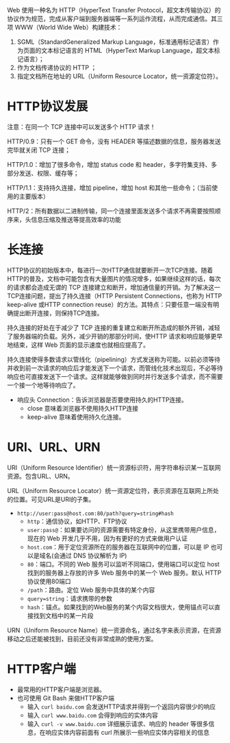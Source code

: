 Web 使用一种名为 HTTP（HyperText Transfer Protocol，超文本传输协议）的协议作为规范，完成从客户端到服务器端等一系列运作流程，从而完成通信。其三项 WWW（World Wide Web）构建技术：

1. SGML（StandardGeneralized Markup Language，标准通用标记语言）作为页面的文本标记语言的 HTML（HyperText Markup Language，超文本标记语言）；
2. 作为文档传递协议的 HTTP ；
3. 指定文档所在地址的 URL（Uniform Resource Locator，统一资源定位符）。



# HTTP协议发展

注意：在同一个 TCP 连接中可以发送多个 HTTP 请求！

HTTP/0.9：只有一个 GET 命令，没有 HEADER 等描述数据的信息，服务器发送完毕就关闭 TCP 连接；

HTTP/1.0：增加了很多命令，增加 status code 和 header，多字符集支持、多部分发送、权限、缓存等；

HTTP/1.1：支持持久连接，增加 pipeline，增加 host 和其他一些命令；（当前使用的主要版本）

HTTP/2：所有数据以二进制传输，同一个连接里面发送多个请求不再需要按照顺序来，头信息压缩及推送等提高效率的功能



# 长连接

HTTP协议的初始版本中，每进行一次HTTP通信就要断开一次TCP连接。随着HTTP的普及，文档中可能包含有大量图片的情况增多，如果继续这样的话，每次的请求都会造成无谓的 TCP 连接建立和断开，增加通信量的开销。为了解决这一TCP连接问题，提出了持久连接（HTTP Persistent Connections，也称为 HTTP keep-alive 或HTTP connection reuse）的方法。其特点：只要任意一端没有明确提出断开连接，则保持TCP连接。

持久连接的好处在于减少了 TCP 连接的重复建立和断开所造成的额外开销，减轻了服务器端的负载。另外，减少开销的那部分时间，使HTTP 请求和响应能够更早地结束，这样 Web 页面的显示速度也就相应提高了。

持久连接使得多数请求以管线化（pipelining）方式发送称为可能。以前必须等待并收到前一次请求的响应后才能发送下一个请求，而管线化技术出现后，不必等待响应也可直接发送下一个请求。这样就能够做到同时并行发送多个请求，而不需要一个接一个地等待响应了。

- 响应头 Connection：告诉浏览器是否要使用持久的HTTP连接。
  - close 意味着浏览器不使用持久HTTP连接
  - keep-alive 意味着使用持久化连接。



# URI、URL、URN

URI（Uniform Resource Identifier）统一资源标识符，用字符串标识某一互联网资源。包含URL、URN。

URL（Uniform Resource Locator）统一资源定位符，表示资源在互联网上所处的位置。可见URL是URI的子集。

- `http://user:pass@host.com:80/path?query=string#hash`
  - `http`：通信协议，如HTTP、FTP协议
  - `user:pass@`：如果要访问的资源需要有特定身份，从这里携带用户信息，现在的 Web 开发几乎不用，因为有更好的方式来做用户认证
  - `host.com`：用于定位资源所在的服务器在互联网中的位置，可以是 IP 也可以是域名(会通过 DNS 协议解析为 IP)
  - `80`：端口。不同的 Web 服务可以监听不同端口，使用端口可以定位 host 找到的服务器上存放的许多 Web 服务中的某一个 Web 服务。默认 HTTP 协议使用80端口
  - `/path`：路由。定位 Web 服务中具体的某个内容
  - `query=string`：请求携带的参数
  - `hash`：锚点。如果找到的Web服务的某个内容文档很大，使用锚点可以直接找到文档中的某一片段

URN（Uniform Resource Name）统一资源命名，通过名字来表示资源，在资源移动之后还能被找到，目前还没有非常成熟的使用方案。



# HTTP客户端

- 最常用的HTTP客户端是浏览器。
- 也可使用 Git Bash 来做HTTP客户端
  - 输入 `curl baidu.com` 会发送HTTP请求并得到一个返回内容很少的响应
  - 输入 `curl www.baidu.com` 会得到响应的实体内容
  - 输入 `curl -v www.baidu.com` 详细展示请求、响应的 header 等很多信息，在响应实体内容前面有 curl 所展示一些响应实体内容相关的信息